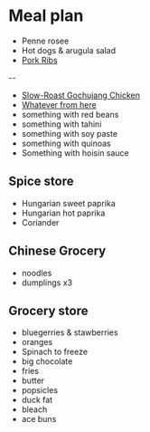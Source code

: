 # Meal plan

- Penne rosee
- Hot dogs & arugula salad
- [Pork Ribs](https://www.bonappetit.com/recipe/five-spice-pork-ribs)

--

- [Slow-Roast Gochujang Chicken](https://www.bonappetit.com/recipe/slow-roast-gochujang-chicken)
- [Whatever from here](https://www.bonappetit.com/story/yia-vang-hmong-cuisine)
- something with red beans
- something with tahini
- something with soy paste
- something with quinoas
- Something with hoisin sauce

## Spice store

- Hungarian sweet paprika
- Hungarian hot paprika
- Coriander

## Chinese Grocery

- noodles
- dumplings x3

## Grocery store

- bluegerries & stawberries
- oranges
- Spinach to freeze
- big chocolate
- fries
- butter
- popsicles
- duck fat
- bleach
- ace buns
